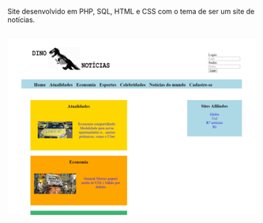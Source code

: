 Site desenvolvido em PHP, SQL, HTML e CSS com o tema de ser um site de notícias.

<br>
<img src='imagem-site.jpg' />
